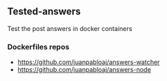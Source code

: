## Tested-answers

Test the post answers in docker containers

### Dockerfiles repos

* https://github.com/juanpabloaj/answers-watcher
* https://github.com/juanpabloaj/answers-node
